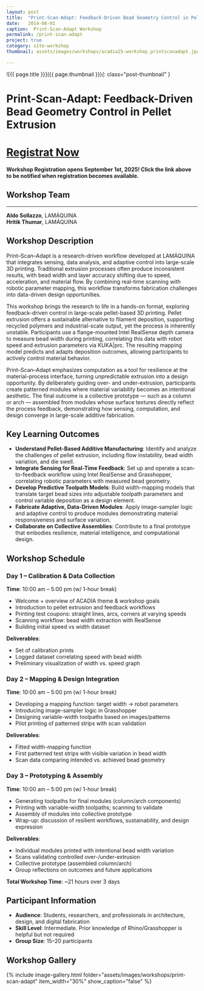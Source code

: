 ```yaml
---
layout: post
title:  "Print-Scan-Adapt: Feedback-Driven Bead Geometry Control in Pellet Extrusion"
date:   2014-06-01
caption:  Print-Scan-Adapt Workshop
permalink: /print-scan-adapt
project: true
category: site-workshop
thumbnail: assets/images/workshops/acadia25-workshop_printscanadapt.jpg

---
```


![{{ page.title }}]({{ page.thumbnail }}){: class="post-thumbnail" }

# Print-Scan-Adapt: Feedback-Driven Bead Geometry Control in Pellet Extrusion

# [Registrat Now](https://www.eventbrite.com/e/acadia-2025-workshops-tickets-1559581613589?aff=oddtdtcreator)

**Workshop Registration opens September 1st, 2025! Click the link above to be notified when registration becomes available.**

## Workshop Team
---

**Aldo Sollazzo**, LAMÁQUINA  
**Hritik Thumar**, LAMÁQUINA

## Workshop Description
Print–Scan–Adapt is a research-driven workflow developed at LAMÁQUINA that integrates sensing, data analysis, and adaptive control into large-scale 3D printing. Traditional extrusion processes often produce inconsistent results, with bead width and layer accuracy shifting due to speed, acceleration, and material flow. By combining real-time scanning with robotic parameter mapping, this workflow transforms fabrication challenges into data-driven design opportunities.

This workshop brings the research to life in a hands-on format, exploring feedback-driven control in large-scale pellet-based 3D printing. Pellet extrusion offers a sustainable alternative to filament deposition, supporting recycled polymers and industrial-scale output, yet the process is inherently unstable. Participants use a flange-mounted Intel RealSense depth camera to measure bead width during printing, correlating this data with robot speed and extrusion parameters via KUKA&#124;prc. The resulting mapping model predicts and adapts deposition outcomes, allowing participants to actively control material behavior.

Print–Scan–Adapt emphasizes computation as a tool for resilience at the material-process interface, turning unpredictable extrusion into a design opportunity. By deliberately guiding over- and under-extrusion, participants create patterned modules where material variability becomes an intentional aesthetic. The final outcome is a collective prototype — such as a column or arch — assembled from modules whose surface textures directly reflect the process feedback, demonstrating how sensing, computation, and design converge in large-scale additive fabrication.

## Key Learning Outcomes
- **Understand Pellet-Based Additive Manufacturing**: Identify and analyze the challenges of pellet extrusion, including flow instability, bead width variation, and die swell.
- **Integrate Sensing for Real-Time Feedback**: Set up and operate a scan-to-feedback workflow using Intel RealSense and Grasshopper, correlating robotic parameters with measured bead geometry.
- **Develop Predictive Toolpath Models**: Build width-mapping models that translate target bead sizes into adjustable toolpath parameters and control variable deposition as a design element.
- **Fabricate Adaptive, Data-Driven Modules**: Apply image-sampler logic and adaptive control to produce modules demonstrating material responsiveness and surface variation.
- **Collaborate on Collective Assemblies**: Contribute to a final prototype that embodies resilience, material intelligence, and computational design.

## Workshop Schedule

### Day 1 – Calibration & Data Collection
**Time**: 10:00 am – 5:00 pm (w/ 1-hour break)
- Welcome + overview of ACADIA theme & workshop goals
- Introduction to pellet extrusion and feedback workflows
- Printing test coupons: straight lines, arcs, corners at varying speeds
- Scanning workflow: bead width extraction with RealSense
- Building initial speed vs width dataset

**Deliverables**:
- Set of calibration prints
- Logged dataset correlating speed with bead width
- Preliminary visualization of width vs. speed graph

### Day 2 – Mapping & Design Integration
**Time**: 10:00 am – 5:00 pm (w/ 1-hour break)
- Developing a mapping function: target width → robot parameters
- Introducing image-sampler logic in Grasshopper
- Designing variable-width toolpaths based on images/patterns
- Pilot printing of patterned strips with scan validation

**Deliverables**:
- Fitted width-mapping function
- First patterned test strips with visible variation in bead width
- Scan data comparing intended vs. achieved bead geometry

### Day 3 – Prototyping & Assembly
**Time**: 10:00 am – 5:00 pm (w/ 1-hour break)
- Generating toolpaths for final modules (column/arch components)
- Printing with variable-width toolpaths; scanning to validate
- Assembly of modules into collective prototype
- Wrap-up: discussion of resilient workflows, sustainability, and design expression

**Deliverables**:
- Individual modules printed with intentional bead width variation
- Scans validating controlled over-/under-extrusion
- Collective prototype (assembled column/arch)
- Group reflections on outcomes and future applications

**Total Workshop Time**: ~21 hours over 3 days

## Participant Information
- **Audience**: Students, researchers, and professionals in architecture, design, and digital fabrication
- **Skill Level**: Intermediate. Prior knowledge of Rhino/Grasshopper is helpful but not required
- **Group Size**: 15–20 participants

## Workshop Gallery

{% include image-gallery.html folder="assets/images/workshops/print-scan-adapt" item_width="30%" show_caption="false" %}